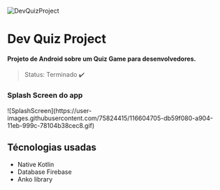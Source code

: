 ![DevQuizProject](https://user-images.githubusercontent.com/75824415/116601321-bfece680-a900-11eb-9f40-72cb3456f00b.png)

<h1>Dev Quiz Project</h1>
<h4>Projeto de Android sobre um Quiz Game para desenvolvedores.</h4>

> Status: Terminado ✔️
 
<h3>Splash Screen do app</h3>
![SplashScreen](https://user-images.githubusercontent.com/75824415/116604705-db59f080-a904-11eb-999c-78104b38cec8.gif)


<h2>Técnologias usadas</h2>

+ Native Kotlin
+ Database Firebase
+ Anko library
